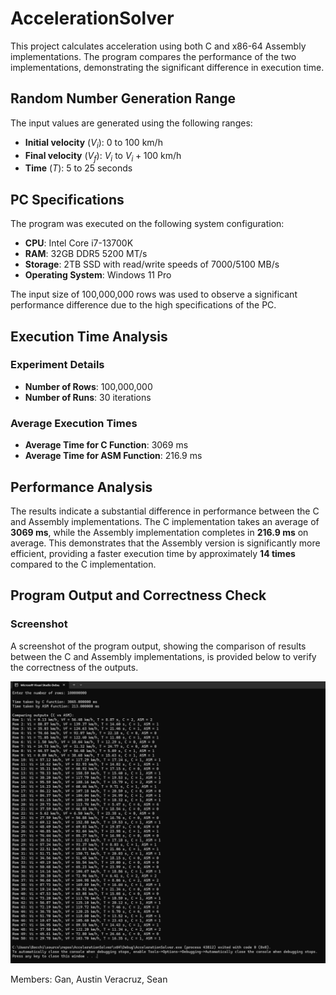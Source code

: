 # AccelerationSolver
This project calculates acceleration using both C and x86-64 Assembly implementations. The program compares the performance of the two implementations, demonstrating the significant difference in execution time.

## Random Number Generation Range
The input values are generated using the following ranges:

- **Initial velocity** ($V_i$): 0 to 100 km/h
- **Final velocity** ($V_f$): $V_i$ to $V_i + 100$ km/h
- **Time** ($T$): 5 to 25 seconds


## PC Specifications
The program was executed on the following system configuration:
- **CPU**: Intel Core i7-13700K
- **RAM**: 32GB DDR5 5200 MT/s
- **Storage**: 2TB SSD with read/write speeds of 7000/5100 MB/s
- **Operating System**: Windows 11 Pro

The input size of 100,000,000 rows was used to observe a significant performance difference due to the high specifications of the PC.

## Execution Time Analysis

### Experiment Details
- **Number of Rows**: 100,000,000
- **Number of Runs**: 30 iterations

### Average Execution Times
- **Average Time for C Function**: 3069 ms
- **Average Time for ASM Function**: 216.9 ms

## Performance Analysis
The results indicate a substantial difference in performance between the C and Assembly implementations. The C implementation takes an average of **3069 ms**, while the Assembly implementation completes in **216.9 ms** on average. This demonstrates that the Assembly version is significantly more efficient, providing a faster execution time by approximately **14 times** compared to the C implementation.

## Program Output and Correctness Check

### Screenshot
A screenshot of the program output, showing the comparison of results between the C and Assembly implementations, is provided below to verify the correctness of the outputs.

![Screenshot](testresult1.png)

Members:
Gan, Austin
Veracruz, Sean
